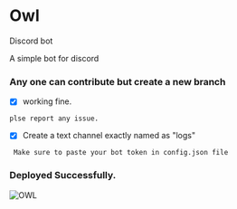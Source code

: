 # Owl
Discord bot

A simple bot for discord

### Any one can contribute but create a new branch

- [x] working fine.
```
plse report any issue.
```
- [x] Create a text channel exactly named as "logs"

```
 Make sure to paste your bot token in config.json file
```
### Deployed Successfully.

![OWL](https://images.discordapp.net/avatars/629213292346343425/6e7bf3b32e7071df53e0cfea94d559fb.png?size=512)
